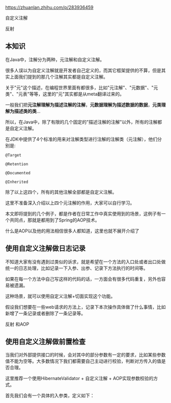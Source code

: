 https://zhuanlan.zhihu.com/p/283936459



自定义注解



反射

## **本知识**

在Java中，注解分为两种，元注解和自定义注解。

很多人误以为自定义注解就是开发者自己定义的，而其它框架提供的不算，但是其实上面我们提到的那几个注解其实都是自定义注解。

关于"元"这个描述，在编程世界里面有都很多，比如"元注解"、"元数据"、"元类"、"元表"等等，这里的"元"其实都是从meta翻译过来的。

一般我们把**元注解理解为描述注解的注解**，**元数据理解为描述数据的数据**，**元类理解为描述类的类**…

所以，在Java中，除了有限的几个固定的"描述注解的注解"以外，所有的注解都是自定义注解。



在JDK中提供了4个标准的用来对注解类型进行注解的注解类（元注解），他们分别是:

```text
@Target

@Retention

@Documented

@Inherited
```

除了以上这四个，所有的其他注解全部都是自定义注解。

这里不准备深入介绍以上四个元注解的作用，大家可以自行学习。

本文即将提到的几个例子，都是作者在日常工作中真实使用到的场景，这例子有一个共同点，那就是都用到了Spring的AOP技术。

什么是AOP以及他的用法相信很多人都知道，这里也就不展开介绍了

## **使用自定义注解做日志记录**

不知道大家有没有遇到过类似的诉求，就是希望在一个方法的入口处或者出口处做统一的日志处理，比如记录一下入参、出参、记录下方法执行的时间等。

如果在每一个方法中自己写这样的代码的话，一方面会有很多代码重复，另外也容易被遗漏。

这种场景，就可以使用自定义注解+切面实现这个功能。

假设我们想要在一些web请求的方法上，记录下本次操作具体做了什么事情，比如新增了一条记录或者删除了一条记录等。

反射 和AOP 







## **使用自定义注解做前置检查**

当我们对外部提供接口的时候，会对其中的部分参数有一定的要求，比如某些参数值不能为空等。大多数情况下我们都需要自己主动进行校验，判断对方传入的值是否合理。

这里推荐一个使用HibernateValidator + 自定义注解 + AOP实现参数校验的方式。

首先我们会有一个具体的入参类，定义如下：